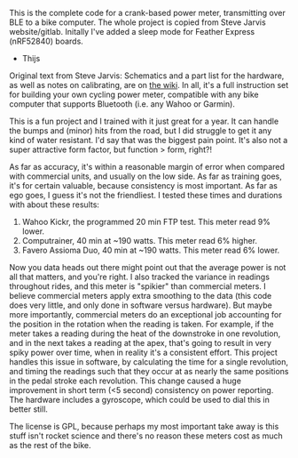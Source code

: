 This is the complete code for a crank-based power meter, transmitting over BLE
to a bike computer. The whole project is copied from Steve Jarvis website/gitlab. 
Initally I've added a sleep mode for Feather Express (nRF52840) boards.
- Thijs

Original text from Steve Jarvis:
Schematics and a part list for the hardware, as well as 
notes on calibrating, are on [the wiki](https://gitlab.com/sjarvis/powermeter/-/wikis/home).
In all, it's a full instruction set for building your own cycling power meter,
compatible with any bike computer that supports Bluetooth (i.e. any Wahoo
or Garmin).

This is a fun project and I trained with it just great for a year. It can handle the 
bumps and (minor) hits from the road, but I did struggle to get it any kind of 
water resistant. I'd say that was the biggest pain point. It's also not a super 
attractive form factor, but function > form, right?!

As far as accuracy, it's within a reasonable margin of error when compared with
commercial units, and usually on the low side. As far as training goes, it's for 
certain valuable, because consistency is most important. As far as ego goes, I 
guess it's not the friendliest. I tested these times and durations with about 
these results:

1. Wahoo Kickr, the programmed 20 min FTP test. This meter read 9% lower.
2. Computrainer, 40 min at ~190 watts. This meter read 6% higher.
3. Favero Assioma Duo, 40 min at ~190 watts. This meter read 6% lower.

Now you data heads out there might point out that the average power is not all that
matters, and you're right. I also tracked the variance in readings throughout 
rides, and this meter is "spikier" than commercial meters. I believe commercial meters
apply extra smoothing to the data (this code does very little, and only done in
software versus hardware). But maybe more importantly, commercial meters do an
exceptional job accounting for the position in the rotation when the reading is taken. 
For example, if the meter takes a reading during the heat of the downstroke in 
one revolution, and in the next takes a reading at the apex, that's going to result 
in very spiky power over time, when in reality it's a consistent effort. This project 
handles this issue in software, by calculating the time for a single revolution, 
and timing the readings such that they occur at as nearly the same positions in 
the pedal stroke each revolution. This change caused a huge improvement in short 
term (<5 second) consistency on power reporting. The hardware includes a gyroscope, 
which could be used to dial this in better still.

The license is GPL, because perhaps my most important take away is this stuff 
isn't rocket science and there's no reason these meters cost as much as the rest 
of the bike.